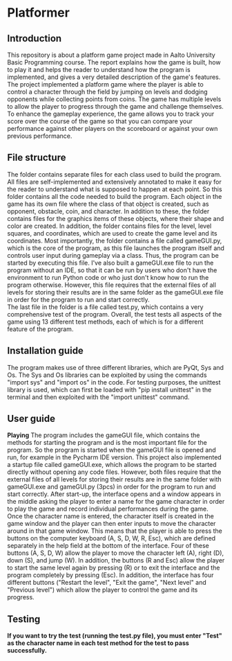# **Platformer**

## **Introduction**
This repository is about a platform game project made in Aalto University Basic Programming course. The report explains how the game is built, how to play it and helps the reader to understand how the program is implemented, and gives a very detailed description of the game's features.    
The project implemented a platform game where the player is able to control a character through the field by jumping on levels and dodging opponents while collecting points from coins. 
The game has multiple levels to allow the player to progress through the game and challenge themselves. To enhance the gameplay experience, the game allows you to track your score over the course of the game so that you can compare your performance against other players on the scoreboard or against your own previous performance. 

## **File structure**
The folder contains separate files for each class used to build the program. All files are self-implemented and extensively annotated to make it easy for the reader to understand what is supposed to happen at each point. 
So this folder contains all the code needed to build the program. Each object in the game has its own file where the class of that object is created, such as opponent, obstacle, coin, and character.
In addition to these, the folder contains files for the graphics items of these objects, where their shape and color are created. In addition, the folder contains files for the level, level squares, and coordinates, which are used to create the game level and its coordinates.
Most importantly, the folder contains a file called gameGUI.py, which is the core of the program, as this file launches the program itself and controls user input during gameplay via a class. Thus, the program can be started by executing this file. I've also built a gameGUI.exe file to run the program without an IDE, so that it can be run by users who don't have the environment to run Python code or who just don't know how to run the program otherwise. However, this file requires that the external files of all levels for storing their results are in the same folder as the gameGUI.exe file in order for the program to run and start correctly.  
The last file in the folder is a file called test.py, which contains a very comprehensive test of the program. Overall, the test tests all aspects of the game using 13 different test methods, each of which is for a different feature of the program.

## **Installation guide**
The program makes use of three different libraries, which are PyQt, Sys and Os. The Sys and Os libraries can be exploited by using the commands "import sys" and "import os" in the code. 
For testing purposes, the unittest library is used, which can first be loaded with "pip install unittest" in the terminal and then exploited with the "import unittest" command.

## **User guide**
**Playing**
The program includes the gameGUI file, which contains the methods for starting the program and is the most important file for the program. So the program is started when the gameGUI file is opened and run, for example in the Pycharm IDE version. 
This project also implemented a startup file called gameGUI.exe, which allows the program to be started directly without opening any code files. However, both files require that the external files of all levels for storing their results are in the same folder with gameGUI.exe and gameGUI.py (3pcs) in order for the program to run and start correctly.
After start-up, the interface opens and a window appears in the middle asking the player to enter a name for the game character in order to play the game and record individual performances during the game. 
Once the character name is entered, the character itself is created in the game window and the player can then enter inputs to move the character around in that game window. This means that the player is able to press the buttons on the computer keyboard (A, S, D, W, R, Esc), which are defined separately in the help field at the bottom of the interface. 
Four of these buttons (A, S, D, W) allow the player to move the character left (A), right (D), down (S), and jump (W). In addition, the buttons (R and Esc) allow the player to start the same level again by pressing (R) or to exit the interface and the program completely by pressing (Esc).
In addition, the interface has four different buttons ("Restart the level", "Exit the game", "Next level" and "Previous level") which allow the player to control the game and its progress. 

## **Testing**
**If you want to try the test (running the test.py file), you must enter "Test" as the character name in each test method for the test to pass successfully.**
